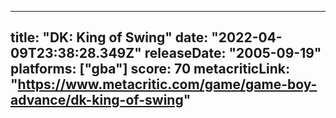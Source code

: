 
---
title: "DK: King of Swing"
date: "2022-04-09T23:38:28.349Z"
releaseDate: "2005-09-19"
platforms: ["gba"]
score: 70
metacriticLink: "https://www.metacritic.com/game/game-boy-advance/dk-king-of-swing"
---
